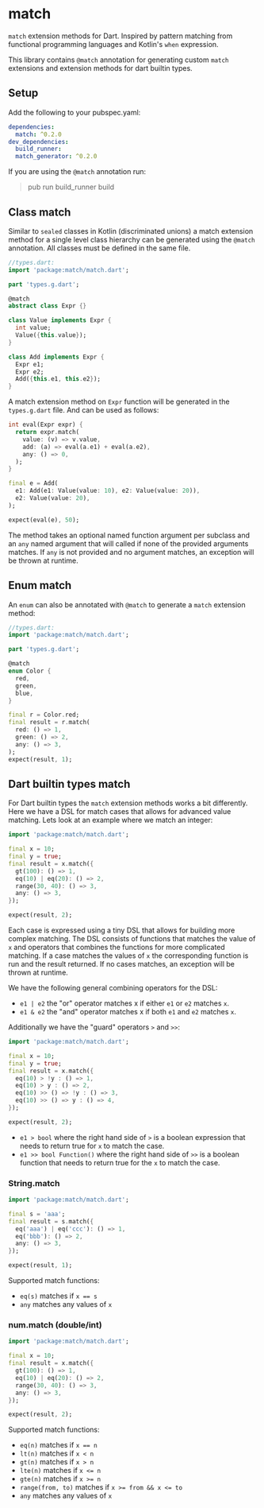 # match
`match` extension methods for Dart. Inspired by pattern matching from functional
programming languages and Kotlin's `when` expression.

This library contains `@match` annotation for generating custom `match` extensions
and extension methods for dart builtin types.

## Setup

Add the following to your pubspec.yaml:

```yaml
dependencies:
  match: ^0.2.0
dev_dependencies:
  build_runner:
  match_generator: ^0.2.0
```

If you are using the `@match` annotation run:

> pub run build_runner build

## Class match

Similar to `sealed` classes in Kotlin (discriminated unions) a match
extension method for a single level class hierarchy can be generated using the
`@match` annotation. All classes must be defined in the same file.

```dart
//types.dart:
import 'package:match/match.dart';

part 'types.g.dart';

@match
abstract class Expr {}

class Value implements Expr {
  int value;
  Value({this.value});
}

class Add implements Expr {
  Expr e1;
  Expr e2;
  Add({this.e1, this.e2});
}
```

A match extension method on `Expr` function will be generated in the
`types.g.dart` file. And can be used as follows:

```dart
int eval(Expr expr) {
  return expr.match(
    value: (v) => v.value,
    add: (a) => eval(a.e1) + eval(a.e2),
    any: () => 0,
  );
}

final e = Add(
  e1: Add(e1: Value(value: 10), e2: Value(value: 20)),
  e2: Value(value: 20),
);

expect(eval(e), 50);
```

The method takes an optional named function argument per subclass and an `any`
named argument that will called if none of the provided arguments matches. If
`any` is not provided and no argument matches, an exception will be thrown at
runtime.

## Enum match

An `enum` can also be annotated with `@match` to generate a `match` extension
method:

```dart
//types.dart:
import 'package:match/match.dart';

part 'types.g.dart';

@match
enum Color {
  red,
  green,
  blue,
}

final r = Color.red;
final result = r.match(
  red: () => 1,
  green: () => 2,
  any: () => 3,
);
expect(result, 1);
```

## Dart builtin types match
For Dart builtin types the `match` extension methods works a bit differently.
Here we have a DSL for match cases that allows for advanced value matching. Lets
look at an example where we match an integer:

```dart
import 'package:match/match.dart';

final x = 10;
final y = true;
final result = x.match({
  gt(100): () => 1,
  eq(10) | eq(20): () => 2,
  range(30, 40): () => 3,
  any: () => 3,
});

expect(result, 2);
```

Each case is expressed using a tiny DSL that allows for building more complex matching. The
DSL consists of functions that matches the value of `x` and operators that
combines the functions for more complicated matching. If a case matches the
values of `x` the corresponding function is run and the result returned. If no
cases matches, an exception will be thrown at runtime.

We have the following general combining operators for the DSL:

- `e1 | e2` the "or" operator matches x if either `e1` or `e2` matches `x`.
- `e1 & e2` the "and" operator matches x if both `e1` and `e2` matches `x`.

Additionally we have the "guard" operators `>` and `>>`:

```dart
import 'package:match/match.dart';

final x = 10;
final y = true;
final result = x.match({
  eq(10) > !y : () => 1,
  eq(10) > y : () => 2,
  eq(10) >> () => !y : () => 3,
  eq(10) >> () => y : () => 4,
});

expect(result, 2);
```

- `e1 > bool` where the right hand side of `>` is a boolean expression that needs to
return true for `x` to match the case.
- `e1 >> bool Function()` where the right hand side of `>>` is a boolean
function that needs to return true for the `x` to match the case.


### String.match

```dart
import 'package:match/match.dart';

final s = 'aaa';
final result = s.match({
  eq('aaa') | eq('ccc'): () => 1,
  eq('bbb'): () => 2,
  any: () => 3,
});

expect(result, 1);
```

Supported match functions:

- `eq(s)` matches if `x == s`
- `any` matches any values of `x`

### num.match (double/int)

```dart
import 'package:match/match.dart';

final x = 10;
final result = x.match({
  gt(100): () => 1,
  eq(10) | eq(20): () => 2,
  range(30, 40): () => 3,
  any: () => 3,
});

expect(result, 2);
```

Supported match functions:

- `eq(n)` matches if `x == n`
- `lt(n)` matches if `x < n`
- `gt(n)` matches if `x > n`
- `lte(n)` matches if `x <= n`
- `gte(n)` matches if `x >= n`
- `range(from, to)` matches if `x >= from && x <= to`
- `any` matches any values of `x`
